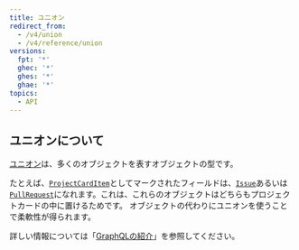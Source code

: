 ```yaml
---
title: ユニオン
redirect_from:
  - /v4/union
  - /v4/reference/union
versions:
  fpt: '*'
  ghec: '*'
  ghes: '*'
  ghae: '*'
topics:
  - API
---
```


## ユニオンについて

[ユニオン](https://graphql.github.io/graphql-spec/June2018/#sec-Unions)は、多くのオブジェクトを表すオブジェクトの型です。

たとえば、[`ProjectCardItem`](/graphql/reference/unions#projectcarditem)としてマークされたフィールドは、[`Issue`](/graphql/reference/objects#issue)あるいは[`PullRequest`](/graphql/reference/objects#pullrequest)になれます。これは、これらのオブジェクトはどちらもプロジェクトカードの中に置けるためです。 オブジェクトの代わりにユニオンを使うことで柔軟性が得られます。

詳しい情報については「[GraphQLの紹介](/graphql/guides/introduction-to-graphql)」を参照してください。

<!-- Content after this section is automatically generated -->
